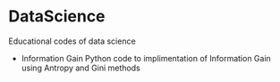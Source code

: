 # DataScience
Educational codes of data science
*   Information Gain
Python code to implimentation of Information Gain using Antropy and Gini methods
